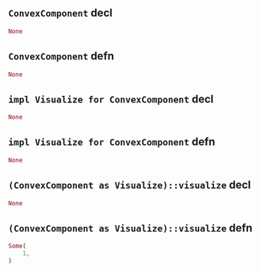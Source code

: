 ## `ConvexComponent` decl

```rust
None
```

## `ConvexComponent` defn

```rust
None
```

## `impl Visualize for ConvexComponent` decl

```rust
None
```

## `impl Visualize for ConvexComponent` defn

```rust
None
```

## `(ConvexComponent as Visualize)::visualize` decl

```rust
None
```

## `(ConvexComponent as Visualize)::visualize` defn

```rust
Some(
    1,
)
```
